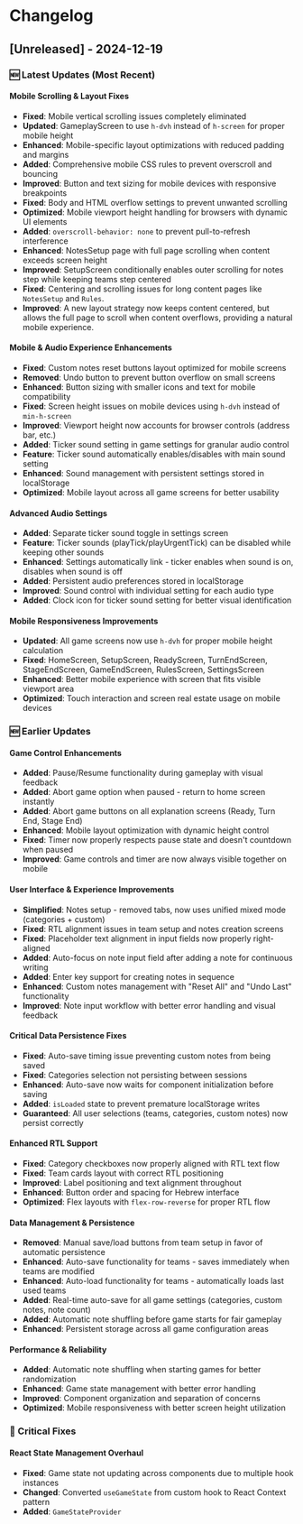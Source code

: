 # Changelog

## [Unreleased] - 2024-12-19

### 🆕 Latest Updates (Most Recent)

#### Mobile Scrolling & Layout Fixes 
- **Fixed**: Mobile vertical scrolling issues completely eliminated
- **Updated**: GameplayScreen to use `h-dvh` instead of `h-screen` for proper mobile height
- **Enhanced**: Mobile-specific layout optimizations with reduced padding and margins
- **Added**: Comprehensive mobile CSS rules to prevent overscroll and bouncing
- **Improved**: Button and text sizing for mobile devices with responsive breakpoints
- **Fixed**: Body and HTML overflow settings to prevent unwanted scrolling
- **Optimized**: Mobile viewport height handling for browsers with dynamic UI elements
- **Added**: `overscroll-behavior: none` to prevent pull-to-refresh interference
- **Enhanced**: NotesSetup page with full page scrolling when content exceeds screen height
- **Improved**: SetupScreen conditionally enables outer scrolling for notes step while keeping teams step centered
- **Fixed**: Centering and scrolling issues for long content pages like `NotesSetup` and `Rules`.
- **Improved**: A new layout strategy now keeps content centered, but allows the full page to scroll when content overflows, providing a natural mobile experience.

#### Mobile & Audio Experience Enhancements
- **Fixed**: Custom notes reset buttons layout optimized for mobile screens
- **Removed**: Undo button to prevent button overflow on small screens  
- **Enhanced**: Button sizing with smaller icons and text for mobile compatibility
- **Fixed**: Screen height issues on mobile devices using `h-dvh` instead of `min-h-screen`
- **Improved**: Viewport height now accounts for browser controls (address bar, etc.)
- **Added**: Ticker sound setting in game settings for granular audio control
- **Feature**: Ticker sound automatically enables/disables with main sound setting
- **Enhanced**: Sound management with persistent settings stored in localStorage
- **Optimized**: Mobile layout across all game screens for better usability

#### Advanced Audio Settings
- **Added**: Separate ticker sound toggle in settings screen
- **Feature**: Ticker sounds (playTick/playUrgentTick) can be disabled while keeping other sounds
- **Enhanced**: Settings automatically link - ticker enables when sound is on, disables when sound is off
- **Added**: Persistent audio preferences stored in localStorage
- **Improved**: Sound control with individual setting for each audio type
- **Added**: Clock icon for ticker sound setting for better visual identification

#### Mobile Responsiveness Improvements  
- **Updated**: All game screens now use `h-dvh` for proper mobile height calculation
- **Fixed**: HomeScreen, SetupScreen, ReadyScreen, TurnEndScreen, StageEndScreen, GameEndScreen, RulesScreen, SettingsScreen
- **Enhanced**: Better mobile experience with screen that fits visible viewport area
- **Optimized**: Touch interaction and screen real estate usage on mobile devices

### 🆕 Earlier Updates

#### Game Control Enhancements
- **Added**: Pause/Resume functionality during gameplay with visual feedback
- **Added**: Abort game option when paused - return to home screen instantly
- **Added**: Abort game buttons on all explanation screens (Ready, Turn End, Stage End)
- **Enhanced**: Mobile layout optimization with dynamic height control
- **Fixed**: Timer now properly respects pause state and doesn't countdown when paused
- **Improved**: Game controls and timer are now always visible together on mobile

#### User Interface & Experience Improvements
- **Simplified**: Notes setup - removed tabs, now uses unified mixed mode (categories + custom)
- **Fixed**: RTL alignment issues in team setup and notes creation screens
- **Fixed**: Placeholder text alignment in input fields now properly right-aligned
- **Added**: Auto-focus on note input field after adding a note for continuous writing
- **Added**: Enter key support for creating notes in sequence
- **Enhanced**: Custom notes management with "Reset All" and "Undo Last" functionality
- **Improved**: Note input workflow with better error handling and visual feedback

#### Critical Data Persistence Fixes
- **Fixed**: Auto-save timing issue preventing custom notes from being saved
- **Fixed**: Categories selection not persisting between sessions
- **Enhanced**: Auto-save now waits for component initialization before saving
- **Added**: `isLoaded` state to prevent premature localStorage writes
- **Guaranteed**: All user selections (teams, categories, custom notes) now persist correctly

#### Enhanced RTL Support
- **Fixed**: Category checkboxes now properly aligned with RTL text flow
- **Fixed**: Team cards layout with correct RTL positioning
- **Improved**: Label positioning and text alignment throughout
- **Enhanced**: Button order and spacing for Hebrew interface
- **Optimized**: Flex layouts with `flex-row-reverse` for proper RTL flow

#### Data Management & Persistence
- **Removed**: Manual save/load buttons from team setup in favor of automatic persistence
- **Enhanced**: Auto-save functionality for teams - saves immediately when teams are modified
- **Enhanced**: Auto-load functionality for teams - automatically loads last used teams
- **Added**: Real-time auto-save for all game settings (categories, custom notes, note count)
- **Added**: Automatic note shuffling before game starts for fair gameplay
- **Enhanced**: Persistent storage across all game configuration areas

#### Performance & Reliability
- **Added**: Automatic note shuffling when starting games for better randomization
- **Enhanced**: Game state management with better error handling
- **Improved**: Component organization and separation of concerns
- **Optimized**: Mobile responsiveness with better screen height utilization

### 🔧 Critical Fixes

#### React State Management Overhaul
- **Fixed**: Game state not updating across components due to multiple hook instances
- **Changed**: Converted `useGameState` from custom hook to React Context pattern
- **Added**: `GameStateProvider`